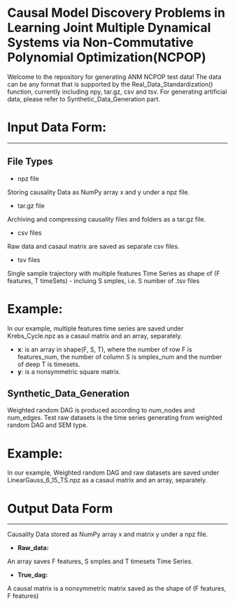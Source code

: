 # Causal Model Discovery Problems in Learning Joint Multiple Dynamical Systems via Non-Commutative Polynomial Optimization(NCPOP)

Welcome to the repository for generating ANM NCPOP test data! The data can be any format that is supported by the Real_Data_Standardization() function, currently including npy, tar.gz, csv and tsv. For generating artificial data, please refer to Synthetic_Data_Generation part.

# Input Data Form:
---------------------------------------------------------------------------------------------------------------------------------------------------------

## File Types ##

*   npz file

Storing causality Data as NumPy array x and y under a npz file.

*   tar.gz file

Archiving and compressing causality files and folders as a tar.gz file.

*   csv files

Raw data and casaul matrix are saved as separate csv files.
   
*   tsv files

Single sample trajectory with multiple features Time Series as shape of (F features, T timeSets) - incluing S smples, i.e. S number of .tsv files

# Example:
In our example, multiple features time series are saved under Krebs_Cycle.npz as a casaul matrix and an array, separately.

* __x__: is an array in shape(F, S, T), where the number of row F is features_num, the number of column S is smples_num and the number of deep T is timesets.
* __y__: is a nonsymmetric square matrix.


Synthetic_Data_Generation
---------------------------------------------------------------------------------------------------------------------------------------------------------
Weighted random DAG is produced according to num_nodes and num_edges. Test raw datasets is the time series generating from weighted random DAG and SEM type.

# Example:

In our example, Weighted random DAG and raw datasets are saved under LinearGauss_6_15_TS.npz as a casaul matrix and an array, separately.

# Output Data Form
---------------------------------------------------------------------------------------------------------------------------------------------------------
Causality Data stored as NumPy array x and matrix y under a npz file.

* **Raw_data:**

An array saves F features, S smples and T timesets Time Series.

* **True_dag:**

A causal matrix is a nonsymmetric matrix saved as the shape of (F features, F features) 


